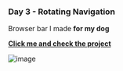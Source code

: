 ### Day 3 - Rotating Navigation 

<p>Browser bar I made <strong>for my dog</strong></p>
<strong><a href="https://devdog-saori.surge.sh/">Click me and check the project</a></strong>

![image](https://user-images.githubusercontent.com/98242025/163698418-4e60a125-b8c4-471c-a3cc-ddbafddce4de.png)

 
